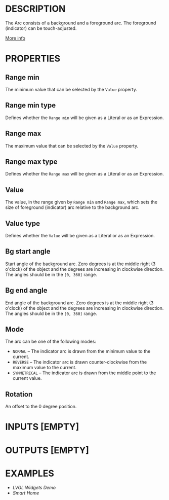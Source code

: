 # DESCRIPTION

The Arc consists of a background and a foreground arc. The foreground (indicator) can be touch-adjusted.

[More info](https://docs.lvgl.io/8.3/widgets/core/arc.html)

# PROPERTIES

## Range min

The minimum value that can be selected by the `Value` property.

## Range min type

Defines whether the `Range min` will be given as a Literal or as an Expression.

## Range max

The maximum value that can be selected by the `Value` property.

## Range max type

Defines whether the `Range max` will be given as a Literal or as an Expression.

## Value

The value, in the range given by `Range min` and `Range max`, which sets the size of foreground (indicator) arc relative to the background arc.

## Value type

Defines whether the `Value` will be given as a Literal or as an Expression.

## Bg start angle

Start angle of the background arc. Zero degrees is at the middle right (3 o'clock) of the object and the degrees are increasing in clockwise direction. The angles should be in the `[0, 360]` range.

## Bg end angle

End angle of the background arc. Zero degrees is at the middle right (3 o'clock) of the object and the degrees are increasing in clockwise direction. The angles should be in the `[0, 360]` range.

## Mode

The arc can be one of the following modes:

-   `NORMAL` – The indicator arc is drawn from the minimum value to the current.
-   `REVERSE` – The indicator arc is drawn counter-clockwise from the maximum value to the current.
-   `SYMMETRICAL` – The indicator arc is drawn from the middle point to the current value.

## Rotation

An offset to the 0 degree position.

# INPUTS [EMPTY]

# OUTPUTS [EMPTY]

# EXAMPLES

-   _LVGL Widgets Demo_
-   _Smart Home_
